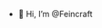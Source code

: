 - 👋 Hi, I’m @Feincraft

<!---
Feincraft/Feincraft is a ✨ special ✨ repository because its `README.md` (this file) appears on your GitHub profile.
You can click the Preview link to take a look at your changes.
--->
